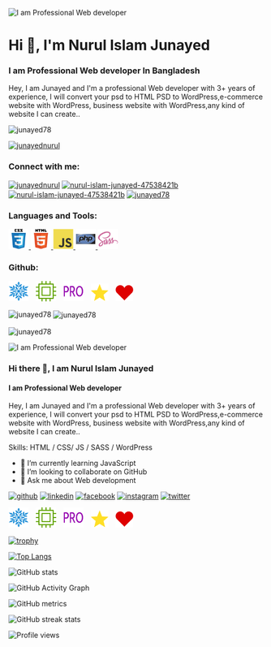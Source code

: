 ![I am Professional Web developer](https://media-exp1.licdn.com/dms/image/C4E16AQEHpc3B-F0gFg/profile-displaybackgroundimage-shrink_200_800/0/1630348838271?e=2147483647&v=beta&t=sMBhWcykNbm2SskpePyJA1C3eO3FqEJLwBbNpiom6zk)
<h1 align="left">Hi 👋, I'm Nurul Islam Junayed</h1>
<h3 align="left">I am Professional Web developer In Bangladesh</h3>

Hey, I am Junayed and I'm a professional Web developer with 3+ years of experience, I will convert your psd to HTML PSD to WordPress,e-commerce website with WordPress, business website with WordPress,any kind of website I can create..

<p align="left"> <img src="https://komarev.com/ghpvc/?username=junayed78&label=Profile%20views&color=0e75b6&style=flat" alt="junayed78" /> </p>

<p align="left"> <a href="https://twitter.com/junayednurul" target="blank"><img src="https://img.shields.io/twitter/follow/junayednurul?logo=twitter&style=for-the-badge" alt="junayednurul" /></a> </p>

<h3 align="left">Connect with me:</h3>
<p align="left">
<a href="https://twitter.com/junayednurul" target="blank"><img align="center" src="https://raw.githubusercontent.com/rahuldkjain/github-profile-readme-generator/master/src/images/icons/Social/twitter.svg" alt="junayednurul" height="30" width="40" /></a>
<a href="https://linkedin.com/in/nurul-islam-junayed-47538421b" target="blank"><img align="center" src="https://raw.githubusercontent.com/rahuldkjain/github-profile-readme-generator/master/src/images/icons/Social/linked-in-alt.svg" alt="nurul-islam-junayed-47538421b" height="30" width="40" /></a>
<a href="https://fb.com/nurul-islam-junayed-47538421b" target="blank"><img align="center" src="https://raw.githubusercontent.com/rahuldkjain/github-profile-readme-generator/master/src/images/icons/Social/facebook.svg" alt="nurul-islam-junayed-47538421b" height="30" width="40" /></a>
<a href="https://instagram.com/junayed78" target="blank"><img align="center" src="https://raw.githubusercontent.com/rahuldkjain/github-profile-readme-generator/master/src/images/icons/Social/instagram.svg" alt="junayed78" height="30" width="40" /></a>
</p>

<h3 align="left">Languages and Tools:</h3>
<p align="left"> <a href="https://www.w3schools.com/css/" target="_blank" rel="noreferrer"> <img src="https://raw.githubusercontent.com/devicons/devicon/master/icons/css3/css3-original-wordmark.svg" alt="css3" width="40" height="40"/> </a> <a href="https://www.w3.org/html/" target="_blank" rel="noreferrer"> <img src="https://raw.githubusercontent.com/devicons/devicon/master/icons/html5/html5-original-wordmark.svg" alt="html5" width="40" height="40"/> </a> <a href="https://developer.mozilla.org/en-US/docs/Web/JavaScript" target="_blank" rel="noreferrer"> <img src="https://raw.githubusercontent.com/devicons/devicon/master/icons/javascript/javascript-original.svg" alt="javascript" width="40" height="40"/> </a> <a href="https://www.php.net" target="_blank" rel="noreferrer"> <img src="https://raw.githubusercontent.com/devicons/devicon/master/icons/php/php-original.svg" alt="php" width="40" height="40"/> </a> <a href="https://sass-lang.com" target="_blank" rel="noreferrer"> <img src="https://raw.githubusercontent.com/devicons/devicon/master/icons/sass/sass-original.svg" alt="sass" width="40" height="40"/> </a> </p>

<h3 align="left">Github:</h3>
<a href='https://archiveprogram.github.com/'><img src='https://raw.githubusercontent.com/acervenky/animated-github-badges/master/assets/acbadge.gif' width='40' height='40'></a> <a href='https://docs.github.com/en/developers'><img src='https://raw.githubusercontent.com/acervenky/animated-github-badges/master/assets/devbadge.gif' width='40' height='40'></a> <a href='https://github.com/pricing'><img src='https://raw.githubusercontent.com/acervenky/animated-github-badges/master/assets/pro.gif' width='40' height='40'></a> <a href='https://stars.github.com/'><img src='https://raw.githubusercontent.com/acervenky/animated-github-badges/master/assets/starbadge.gif' width='35' height='35'></a> <a href='https://docs.github.com/en/github/supporting-the-open-source-community-with-github-sponsors'><img src='https://raw.githubusercontent.com/acervenky/animated-github-badges/master/assets/sponsorbadge.gif' width='35' height='35'></a> 

<p><img align="left" src="https://github-readme-stats.vercel.app/api/top-langs?username=junayed78&show_icons=true&locale=en&layout=compact" alt="junayed78" /></p>

<p>&nbsp;<img align="center" src="https://github-readme-stats.vercel.app/api?username=junayed78&show_icons=true&locale=en" alt="junayed78" /></p>

<p><img align="center" src="https://github-readme-streak-stats.herokuapp.com/?user=junayed78&" alt="junayed78" /></p>





![I am Professional Web developer](https://media-exp1.licdn.com/dms/image/C4E16AQEHpc3B-F0gFg/profile-displaybackgroundimage-shrink_200_800/0/1630348838271?e=2147483647&v=beta&t=sMBhWcykNbm2SskpePyJA1C3eO3FqEJLwBbNpiom6zk)
### Hi there 👋,  I am Nurul Islam Junayed 
#### I am Professional Web developer

Hey, I am Junayed and I'm a professional Web developer with 3+ years of experience, I will convert your psd to HTML PSD to WordPress,e-commerce website with WordPress, business website with WordPress,any kind of website I can create..

Skills:  HTML / CSS/ JS / SASS / WordPress

- 🌱 I’m currently learning JavaScript 
- 👯 I’m looking to collaborate on GitHub 
- 💬 Ask me about Web development 


[<img src='https://cdn.jsdelivr.net/npm/simple-icons@3.0.1/icons/github.svg' alt='github' height='40'>](https://github.com/Junayed78)  [<img src='https://cdn.jsdelivr.net/npm/simple-icons@3.0.1/icons/linkedin.svg' alt='linkedin' height='40'>](https://www.linkedin.com/in/nurul-islam-junayed-47538421b/)  [<img src='https://cdn.jsdelivr.net/npm/simple-icons@3.0.1/icons/facebook.svg' alt='facebook' height='40'>](https://www.facebook.com/nurulislam.junayed)  [<img src='https://cdn.jsdelivr.net/npm/simple-icons@3.0.1/icons/instagram.svg' alt='instagram' height='40'>](https://www.instagram.com/junayed78/)  [<img src='https://cdn.jsdelivr.net/npm/simple-icons@3.0.1/icons/twitter.svg' alt='twitter' height='40'>](https://twitter.com/JunayedNurul?t=0fwWkca1bZiIdrNZHUa99g&s=09)  

<a href='https://archiveprogram.github.com/'><img src='https://raw.githubusercontent.com/acervenky/animated-github-badges/master/assets/acbadge.gif' width='40' height='40'></a> <a href='https://docs.github.com/en/developers'><img src='https://raw.githubusercontent.com/acervenky/animated-github-badges/master/assets/devbadge.gif' width='40' height='40'></a> <a href='https://github.com/pricing'><img src='https://raw.githubusercontent.com/acervenky/animated-github-badges/master/assets/pro.gif' width='40' height='40'></a> <a href='https://stars.github.com/'><img src='https://raw.githubusercontent.com/acervenky/animated-github-badges/master/assets/starbadge.gif' width='35' height='35'></a> <a href='https://docs.github.com/en/github/supporting-the-open-source-community-with-github-sponsors'><img src='https://raw.githubusercontent.com/acervenky/animated-github-badges/master/assets/sponsorbadge.gif' width='35' height='35'></a> 

[![trophy](https://github-profile-trophy.vercel.app/?username=Junayed78)](https://github.com/ryo-ma/github-profile-trophy)

[![Top Langs](https://github-readme-stats.vercel.app/api/top-langs/?username=Junayed78)](https://github.com/anuraghazra/github-readme-stats)

![GitHub stats](https://github-readme-stats.vercel.app/api?username=Junayed78&show_icons=true&count_private=true)  

![GitHub Activity Graph](https://activity-graph.herokuapp.com/graph?username=Junayed78)  

![GitHub metrics](https://metrics.lecoq.io/Junayed78)  

![GitHub streak stats](https://github-readme-streak-stats.herokuapp.com/?user=Junayed78)  

![Profile views](https://gpvc.arturio.dev/Junayed78)  
